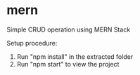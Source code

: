 # mern

Simple CRUD operation using MERN Stack

Setup procedure:

1) Run "npm install" in the extracted folder
2) Run "npm start" to view the project

